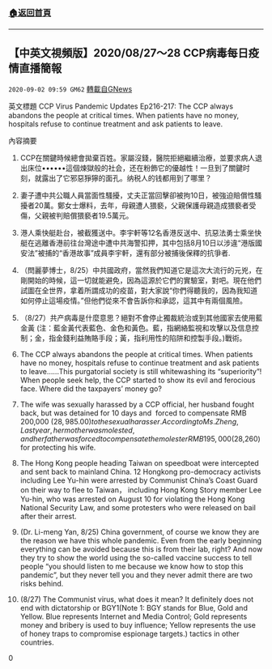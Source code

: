 ###  [:house:返回首頁](https://github.com/ourhimalayas/txt)
---

## 【中英文視頻版】2020/08/27～28 CCP病毒每日疫情直播簡報
`2020-09-02 09:59 GM62` [轉載自GNews](https://gnews.org/zh-hant/330040/)

英文標題 CCP Virus Pandemic Updates Ep216-217: The CCP always abandons the people at critical times. When patients have no money, hospitals refuse to continue treatment and ask patients to leave.

內容摘要

1. CCP在關鍵時候總會拋棄百姓。家屬沒錢，醫院拒絕繼續治療，並要求病人退出床位••••••這個煉獄般的社会，还在粉飾它的優越性！一旦到了關鍵时刻，就露出了它邪惡猙獰的面孔。纳税人的钱都用到了哪里？
2. 妻子遭中共公職人員當面性騷擾，丈夫正當回擊卻被拘10日，被強迫賠償性騷擾者20萬。鄭女士爆料，去年，母親遭人猥褻，父親保護母親造成猥褻者受傷，父親被判賠償猥褻者19.5萬元。
3. 港人乘快艇赴台，被截獲送中。李宇軒等12名香港反送中、抗惡法勇士乘坐快艇在逃離香港前往台灣途中遭中共海警扣押，其中包括8月10日以涉違“港版國安法”被捕的“香港故事”成員李宇軒，還有部分被捕後保釋的抗爭者.
4. （閆麗夢博士，8/25）中共國政府，當然我們知道它是這次大流行的元兇，在剛開始的時候，這一切就能避免，因為這源於它們的實驗室，對吧。現在他們試圖在全世界，拿着所謂成功的疫苗，對大家說“你們得聽我的，因為我知道如何停止這場疫情。”但他們從來不會告訴你和承認，這其中有兩個風險。
5. （8/27）共产病毒是什麼意思？絕對不會停止獨裁統治或到其他國家去使用藍金黃 (注：藍金黃代表藍色、金色和黃色。藍，指網絡監視和攻擊以及信息控制；金，指金錢利益賄賂手段；黃，指利用性的陷阱和控製手段。)戰術。


1. The CCP always abandons the people at critical times. When patients have no money, hospitals refuse to continue treatment and ask patients to leave……This purgatorial society is still whitewashing its “superiority”! When people seek help, the CCP started to show its evil and ferocious face. Where did the taxpayers’ money go?
2. The wife was sexually harassed by a CCP official, her husband fought back, but was detained for 10 days and  forced to compensate RMB 200,000 ($28,985.00) to the sexual harasser. According to Ms. Zheng, Last year, her mother was molested, and her father was forced to compensate the molester RMB 195,000 ($28,260) for protecting his wife.
3. The Hong Kong people heading Taiwan on speedboat were intercepted and sent back to mainland China. 12 Hongkong pro-democracy activists including Lee Yu-hin were arrested by Communist China’s Coast Guard on their way to flee to Taiwan， including Hong Kong Story member Lee Yu-hin, who was arrested on August 10 for violating the Hong Kong National Security Law, and some protesters who were released on bail after their arrest.
4. (Dr. Li-meng Yan, 8/25) China government, of course we know they are the reason we have this whole pandemic. Even from the early beginning everything can be avoided because this is from their lab, right? And now they try to show the world using the so-called vaccine success to tell people “you should listen to me because we know how to stop this pandemic”, but they never tell you and they never admit there are two risks behind.
5. (8/27) The Communist virus, what does it mean? It definitely does not end with dictatorship or BGY1(Note 1: BGY stands for Blue, Gold and Yellow. Blue represents Internet and Media Control; Gold represents money and bribery is used to buy influence; Yellow represents the use of honey traps to compromise espionage targets.) tactics in other countries.


0
